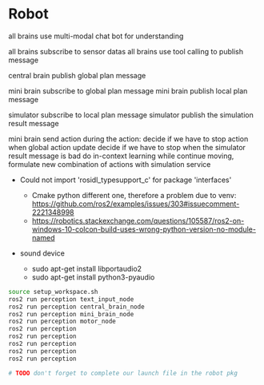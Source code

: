 # Robot

all brains use multi-modal chat bot for understanding

all brains subscribe to sensor datas
all brains use tool calling to publish message

central brain publish global plan message

mini brain subscribe to global plan message
mini brain publish local plan message

simulator subscribe to local plan message
simulator publish the simulation result message

mini brain send action
during the action:
    decide if we have to stop action when global action update 
    decide if we have to stop when the simulator result message is bad
        do in-context learning while continue moving, formulate new combination of actions with simulation service

- Could not import 'rosidl_typesupport_c' for package 'interfaces'
  - Cmake python different one, therefore a problem due to venv: https://github.com/ros2/examples/issues/303#issuecomment-2221348998
  - https://robotics.stackexchange.com/questions/105587/ros2-on-windows-10-colcon-build-uses-wrong-python-version-no-module-named

- sound device
  - sudo apt-get install libportaudio2
  - sudo apt-get install python3-pyaudio 


```bash
source setup_workspace.sh 
ros2 run perception text_input_node
ros2 run perception central_brain_node
ros2 run perception mini_brain_node
ros2 run perception motor_node
ros2 run perception 
ros2 run perception 
ros2 run perception 
ros2 run perception 
ros2 run perception 

# TODO don't forget to complete our launch file in the robot pkg

```
